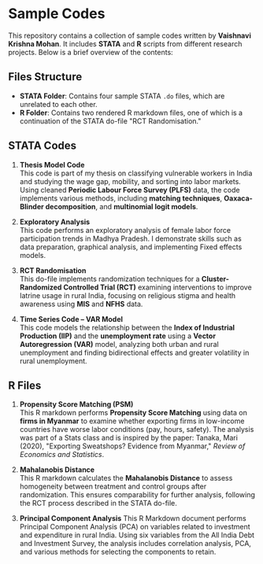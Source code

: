 # Sample Codes
This repository contains a collection of sample codes written by **Vaishnavi Krishna Mohan**. It includes **STATA** and **R** scripts from different research projects. Below is a brief overview of the contents:

## Files Structure
- **STATA Folder**: Contains four sample STATA `.do` files, which are unrelated to each other.
- **R Folder**: Contains two rendered R markdown files, one of which is a continuation of the STATA do-file "RCT Randomisation."

## STATA Codes

1. **Thesis Model Code**  
   This code is part of my thesis on classifying vulnerable workers in India and studying the wage gap, mobility, and sorting into labor markets. Using cleaned **Periodic Labour Force Survey (PLFS)** data, the code implements various methods, including **matching techniques**, **Oaxaca-Blinder decomposition**, and **multinomial logit models**.

2. **Exploratory Analysis**  
   This code performs an exploratory analysis of female labor force participation trends in Madhya Pradesh. I demonstrate skills such as data preparation, graphical analysis, and implementing Fixed effects models.

3. **RCT Randomisation**  
   This do-file implements randomization techniques for a **Cluster-Randomized Controlled Trial (RCT)** examining interventions to improve latrine usage in rural India, focusing on religious stigma and health awareness using **MIS** and **NFHS** data.

4. **Time Series Code – VAR Model**  
   This code models the relationship between the **Index of Industrial Production (IIP)** and the **unemployment rate** using a **Vector Autoregression (VAR)** model, analyzing both urban and rural unemployment and finding bidirectional effects and greater volatility in rural unemployment.

## R Files

1. **Propensity Score Matching (PSM)**  
   This R markdown performs **Propensity Score Matching** using data on **firms in Myanmar** to examine whether exporting firms in low-income countries have worse labor conditions (pay, hours, safety). The analysis was part of a Stats class and is inspired by the paper: Tanaka, Mari (2020), "Exporting Sweatshops? Evidence from Myanmar," *Review of Economics and Statistics*.

2. **Mahalanobis Distance**  
   This R markdown calculates the **Mahalanobis Distance** to assess homogeneity between treatment and control groups after randomization. This ensures comparability for further analysis, following the RCT process described in the STATA do-file.

3. **Principal Component Analysis**
  This R Markdown document performs Principal Component Analysis (PCA) on variables related to investment and expenditure in rural India. Using six variables from the All India Debt and Investment Survey, the analysis includes correlation analysis, PCA, and various methods for selecting the components to retain. 
